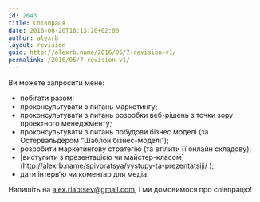 ```yaml
---
id: 2643
title: Співпраця
date: 2016-06-20T16:13:20+02:00
author: alexrb
layout: revision
guid: http://alexrb.name/2016/06/7-revision-v1/
permalink: /2016/06/7-revision-v1/
---
```

Ви можете запросити мене:

  * побігати разом;
  * проконсультувати з питань маркетингу;
  * проконсультувати з питань розробки веб-рішень з точки зору проектного менеджменту;
  * проконсультувати з питань побудови бізнес моделі (за Остервальдером &#8220;Шаблон бізнес-моделі&#8221;);
  * розробити маркетингову стратегію (та втілити її онлайн складову);
  * [виступити з презентацією чи майстер-класом](http://alexrb.name/spivpratsya/vystupy-ta-prezentatsiji/ ‎);
  * дати інтерв‘ю чи коментар для медіа.

Напишіть на alex.riabtsev@gmail.com, і ми домовимося про співпрацю!